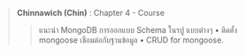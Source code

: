 >**Chinnawich (Chin)** : Chapter 4 - Course
>>แนะนำ MongoDB การออกแบบ Schema ในรปู แบบต่างๆ 
>>• ติดตั้ง mongoose เชือมต่อกับฐานข้อมูล 
>>• CRUD for mongoose.
